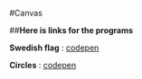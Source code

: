 #Canvas 

##**Here is links for the programs**

**Swedish flag** : [codepen](http://codepen.io/anon/pen/YPpbEG)


**Circles** : [codepen](http://codepen.io/anon/pen/VYmOMj)








